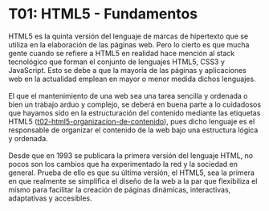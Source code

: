 # T01: HTML5 - Fundamentos

HTML5 es la quinta versión del lenguaje de marcas de hipertexto que se utiliza en la elaboración de las páginas web. Pero lo cierto es que mucha gente cuando se refiere a HTML5 en realidad hace mención al stack tecnológico que forman el conjunto de lenguajes HTML5, CSS3 y JavaScript. Esto se debe a que la mayoría de las páginas y aplicaciones web en la actualidad emplean en mayor o menor medida dichos lenguajes.\
\
El que el mantenimiento de una web sea una tarea sencilla y ordenada o bien un trabajo arduo y complejo, se deberá en buena parte a lo cuidadosos que hayamos sido en la estructuración del contenido mediante las etiquetas HTML5 ([t02-html5-organizacion-de-contenido](t02-html5-organizacion-de-contenido/ "mention")), pues dicho lenguaje es el responsable de organizar el contenido de la web bajo una estructura lógica y ordenada.\
\
Desde que en 1993 se publicara la primera versión del lenguaje HTML, no pocos son los cambios que ha experimentado la red y la sociedad en general. Prueba de ello es que su última versión, el HTML5, sea la primera en que realmente se simplifica el diseño de la web a la par que flexibiliza el mismo para facilitar la creación de páginas dinámicas, interactivas, adaptativas y accesibles.
